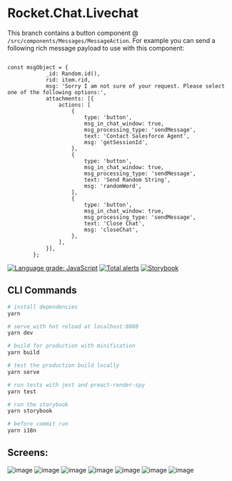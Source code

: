 # Rocket.Chat.Livechat

This branch contains a button component @ `/src/components/Messages/MessageAction`. For example you can send a following rich message payload to use with this component:

```

const msgObject = {
			_id: Random.id(),
			rid: item.rid,
			msg: 'Sorry I am not sure of your request. Please select one of the following options:',
			attachments: [{
				actions: [
					{
						type: 'button',
						msg_in_chat_window: true,
						msg_processing_type: 'sendMessage',
						text: 'Contact Salesforce Agent',
						msg: 'getSessionId',
					},
					{
						type: 'button',
						msg_in_chat_window: true,
						msg_processing_type: 'sendMessage',
						text: 'Send Random String',
						msg: 'randomWord',
					},
					{
						type: 'button',
						msg_in_chat_window: true,
						msg_processing_type: 'sendMessage',
						text: 'Close Chat',
						msg: 'closeChat',
					},
				],
			}],
		};

```

[![Language grade: JavaScript](https://img.shields.io/lgtm/grade/javascript/g/RocketChat/Rocket.Chat.Livechat.svg?logo=lgtm&logoWidth=18)](https://lgtm.com/projects/g/RocketChat/Rocket.Chat.Livechat/context:javascript)
[![Total alerts](https://img.shields.io/lgtm/alerts/g/RocketChat/Rocket.Chat.Livechat.svg?logo=lgtm&logoWidth=18)](https://lgtm.com/projects/g/RocketChat/Rocket.Chat.Livechat/alerts/)
[![Storybook](https://cdn.jsdelivr.net/gh/storybooks/brand@master/badge/badge-storybook.svg)](https://rocketchat.github.io/Rocket.Chat.Livechat)
## CLI Commands

``` bash
# install dependencies
yarn

# serve with hot reload at localhost:8080
yarn dev

# build for production with minification
yarn build

# test the production build locally
yarn serve

# run tests with jest and preact-render-spy
yarn test

# run the storybook
yarn storybook

# before commit run
yarn i18n
```

## Screens:
![image](https://user-images.githubusercontent.com/5263975/44279585-497b2980-a228-11e8-81a2-36bc3389549e.png)
![image](https://user-images.githubusercontent.com/5263975/44279599-5730af00-a228-11e8-8873-553ef53ee25a.png)
![image](https://user-images.githubusercontent.com/5263975/44279626-6f083300-a228-11e8-8886-c430b28a8e75.png)
![image](https://user-images.githubusercontent.com/5263975/44279634-74657d80-a228-11e8-9583-bf8079972696.png)
![image](https://user-images.githubusercontent.com/5263975/44279639-7b8c8b80-a228-11e8-9815-1a0e3540c4f5.png)
![image](https://user-images.githubusercontent.com/5263975/44279643-847d5d00-a228-11e8-804e-27b973dee8b2.png)
![image](https://user-images.githubusercontent.com/5263975/44279655-90691f00-a228-11e8-8511-4a328a77e5bb.png)

